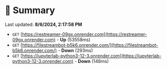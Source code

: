 # 📖 Summary
Last updated: **8/6/2024, 2:17:58 PM**

- `GET` [https://restreamer-09gx.onrender.com](https://restreamer-09gx.onrender.com) - **Up** (53558ms)
- `GET` [https://filestreambot-b5k6.onrender.com/](https://filestreambot-b5k6.onrender.com/) - **Down** (293ms)
- `GET` [https://jupyterlab-python3-12-3.onrender.com](https://jupyterlab-python3-12-3.onrender.com) - **Down** (148ms)
